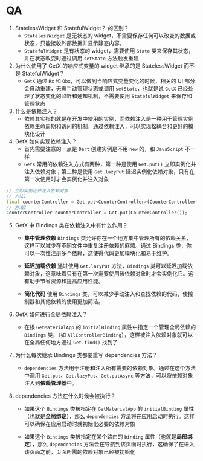 # QA

1. StatelessWidget 和 StatefulWidget？ 的区别？
   - `StatelessWidget` 是无状态的 widget，不需要保存任何可以改变的数据或状态，只能接收外部数据并显示静态内容。
   - `StatefulWidget` 是有状态的 widget，需要使用 `State` 类来保存其状态，并在状态改变时通过调用 `setState` 方法触发重建
2. 为什么使用了 GetX 的响应式变量的 widget 继承的是 StatelessWidget 而不是 StatefulWidget？
   - `GetX` 通过 `Rx` 和 `Obx`，可以做到当响应式变量变化的时候，相关的 UI 部分会自动重建，无需手动管理状态或调用 `setState`，也就是说 `GetX` 已经处理了状态变化的监听和通知机制，不需要使用 `StatefulWidget` 来保存和管理状态
3. 什么是依赖注入？
   - 依赖其实指的就是在开发中使用的实例，而依赖注入是一种用于管理实例依赖生命周期和访问的机制，通过依赖注入，可以实现松耦合和更好的模块化设计
4. GetX 如何实现依赖注入？
   - 首先需要注意的一点是 `Dart` 创建实例是不用 `new` 的，和 `JavaScript` 不一样
   - `GetX` 常用的依赖注入方式有两种，第一种是使用 `Get.put()` 立即实例化并注入依赖对象；第二种是使用 `Get.lazyPut` 延迟实例化依赖对象，只有在第一次使用时才会实例化并注入对象

```Dart
// 立即实例化并注入依赖对象
// 方法1
final counterController = Get.put<CounterController>(CounterController());
// 方法2
CounterController counterController = Get.put(CounterController());
```

5. GetX 中 Bindings 类在依赖注入中有什么作用？

   - **集中管理依赖** `Bindings` 类允许你在一个地方集中管理所有的依赖关系，这样可以减少在不同文件中重复注册依赖的麻烦。通过 Bindings 类，你可以一次性注册多个依赖，这使得代码更加模块化和易于维护。

   - **延迟加载依赖** 通过使用 `Get.lazyPut` 方法，`Bindings` 类可以延迟加载依赖对象，这意味着只有在第一次需要使用该依赖对象时才会实例化它。这有助于节省资源和提高应用性能。

   - **简化代码** 使用 `Bindings` 类，可以减少手动注入和查找依赖的代码，使控制器和其他依赖的使用更加简洁。

6. GetX 如何进行全局依赖注入？

   - 在根 `GetMaterialApp` 的 `initialBinding` 属性中指定一个管理全局依赖的 `Bindings` 类，（如 `AllControllerBinding`），这样被注入依赖对象就可以在全局任何地方通过 `Get.find()` 找到了

7. 为什么每次继承 Bindings 类都要重写 dependencies 方法？

   - `dependencies` 方法用于注册和注入所有需要的依赖对象。通过在这个方法中调用 `Get.put`、`Get.lazyPut`、`Get.putAsync` 等方法，可以将依赖对象注入到**依赖管理器**中。

8. dependencies 方法在什么时候会被执行？

   - 如果这个 `Bindings` 类被指定在 `GetMaterialApp` 的 `initialBinding` 属性（也就是**全局绑定**），那么 `dependencies` 方法将在应用启动时执行。这样可以确保在应用启动时就初始化必要的依赖对象

   - 如果这个 `Bindings` 类被指定在某个路由的 `binding` 属性（也就是**局部绑定**），那么 `dependencies` 方法会在导航到该页面时执行，这确保了在进入该页面之前，页面所需的依赖对象已经被初始化
